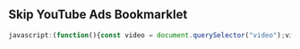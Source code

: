 ## Skip YouTube Ads Bookmarklet
```javascript
javascript:(function(){const video = document.querySelector("video");video.currentTime = video.duration;})();
```
